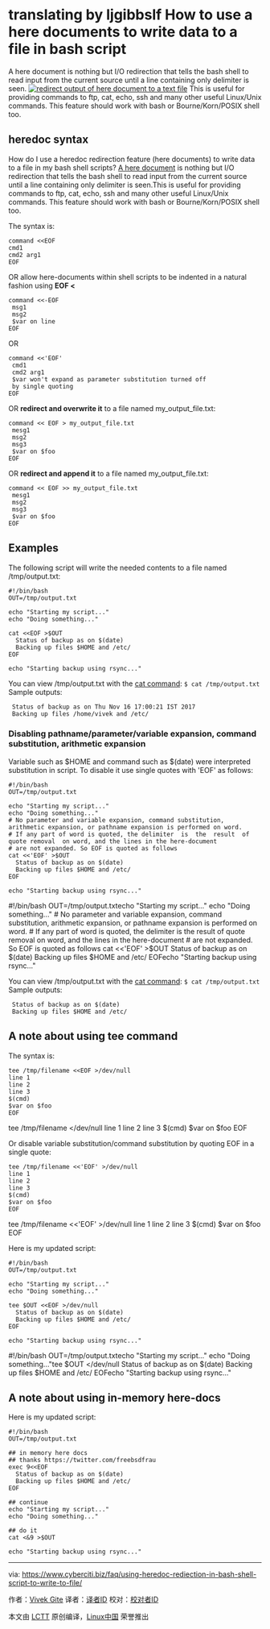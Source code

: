 translating by ljgibbslf
How to use a here documents to write data to a file in bash script
======

A here document is nothing but I/O redirection that tells the bash shell to read input from the current source until a line containing only delimiter is seen.
[![redirect output of here document to a text file][1]][1]
This is useful for providing commands to ftp, cat, echo, ssh and many other useful Linux/Unix commands. This feature should work with bash or Bourne/Korn/POSIX shell too.

## heredoc syntax

How do I use a heredoc redirection feature (here documents) to write data to a file in my bash shell scripts? [A here document][2] is nothing but I/O redirection that tells the bash shell to read input from the current source until a line containing only delimiter is seen.This is useful for providing commands to ftp, cat, echo, ssh and many other useful Linux/Unix commands. This feature should work with bash or Bourne/Korn/POSIX shell too.

The syntax is:
```
command <<EOF
cmd1
cmd2 arg1
EOF
```

OR allow here-documents within shell scripts to be indented in a natural fashion using **EOF <**
```
command <<-EOF
 msg1
 msg2
 $var on line
EOF
```

OR
```
command <<'EOF'
 cmd1
 cmd2 arg1
 $var won't expand as parameter substitution turned off
 by single quoting
EOF
```

OR **redirect and overwrite it** to a file named my_output_file.txt:
```
command << EOF > my_output_file.txt
 mesg1
 msg2
 msg3
 $var on $foo
EOF
```

OR **redirect and append it** to a file named my_output_file.txt:
```
command << EOF >> my_output_file.txt
 mesg1
 msg2
 msg3
 $var on $foo
EOF
```

## Examples

The following script will write the needed contents to a file named /tmp/output.txt:
```
#!/bin/bash
OUT=/tmp/output.txt
 
echo "Starting my script..."
echo "Doing something..."
 
cat <<EOF >$OUT
  Status of backup as on $(date)
  Backing up files $HOME and /etc/
EOF
 
echo "Starting backup using rsync..."
```


You can view /tmp/output.txt with the [cat command][3]:
`$ cat /tmp/output.txt`
Sample outputs:
```
 Status of backup as on Thu Nov 16 17:00:21 IST 2017
 Backing up files /home/vivek and /etc/

```

### Disabling pathname/parameter/variable expansion, command substitution, arithmetic expansion

Variable such as $HOME and command such as $(date) were interpreted substitution in script. To disable it use single quotes with 'EOF' as follows:
```
#!/bin/bash
OUT=/tmp/output.txt
 
echo "Starting my script..."
echo "Doing something..."
# No parameter and variable expansion, command substitution, arithmetic expansion, or pathname expansion is performed on word.  
# If any part of word is quoted, the delimiter  is  the  result  of  quote removal  on word, and the lines in the here-document 
# are not expanded. So EOF is quoted as follows
cat <<'EOF' >$OUT
  Status of backup as on $(date)
  Backing up files $HOME and /etc/
EOF
 
echo "Starting backup using rsync..."
```

#!/bin/bash OUT=/tmp/output.txtecho "Starting my script..." echo "Doing something..." # No parameter and variable expansion, command substitution, arithmetic expansion, or pathname expansion is performed on word. # If any part of word is quoted, the delimiter is the result of quote removal on word, and the lines in the here-document # are not expanded. So EOF is quoted as follows cat <<'EOF' >$OUT Status of backup as on $(date) Backing up files $HOME and /etc/ EOFecho "Starting backup using rsync..."

You can view /tmp/output.txt with the [cat command][3]:
`$ cat /tmp/output.txt`
Sample outputs:
```
 Status of backup as on $(date)
 Backing up files $HOME and /etc/

```

## A note about using tee command

The syntax is:
```
tee /tmp/filename <<EOF >/dev/null
line 1
line 2
line 3
$(cmd)
$var on $foo
EOF
```

tee /tmp/filename <<EOF >/dev/null line 1 line 2 line 3 $(cmd) $var on $foo EOF

Or disable variable substitution/command substitution by quoting EOF in a single quote:
```
tee /tmp/filename <<'EOF' >/dev/null
line 1
line 2
line 3
$(cmd)
$var on $foo
EOF
```

tee /tmp/filename <<'EOF' >/dev/null line 1 line 2 line 3 $(cmd) $var on $foo EOF

Here is my updated script:
```
#!/bin/bash
OUT=/tmp/output.txt
 
echo "Starting my script..."
echo "Doing something..."
 
tee $OUT <<EOF >/dev/null
  Status of backup as on $(date)
  Backing up files $HOME and /etc/
EOF
 
echo "Starting backup using rsync..."
```

#!/bin/bash OUT=/tmp/output.txtecho "Starting my script..." echo "Doing something..."tee $OUT <<EOF >/dev/null Status of backup as on $(date) Backing up files $HOME and /etc/ EOFecho "Starting backup using rsync..."

## A note about using in-memory here-docs

Here is my updated script:
```
#!/bin/bash
OUT=/tmp/output.txt
 
## in memory here docs 
## thanks https://twitter.com/freebsdfrau
exec 9<<EOF
  Status of backup as on $(date)
  Backing up files $HOME and /etc/
EOF
 
## continue
echo "Starting my script..."
echo "Doing something..."
 
## do it
cat <&9 >$OUT
 
echo "Starting backup using rsync..."
```



--------------------------------------------------------------------------------

via: https://www.cyberciti.biz/faq/using-heredoc-rediection-in-bash-shell-script-to-write-to-file/

作者：[Vivek Gite][a]
译者：[译者ID](https://github.com/译者ID)
校对：[校对者ID](https://github.com/校对者ID)

本文由 [LCTT](https://github.com/LCTT/TranslateProject) 原创编译，[Linux中国](https://linux.cn/) 荣誉推出

[a]:https://www.cyberciti.biz
[1]:https://www.cyberciti.biz/media/new/faq/2017/11/redirect-output-of-here-document-to-a-text-file.jpg
[2]:https://bash.cyberciti.biz/guide/Here_documents
[3]:https//www.cyberciti.biz/faq/linux-unix-appleosx-bsd-cat-command-examples/ (See Linux/Unix cat command examples for more info)
